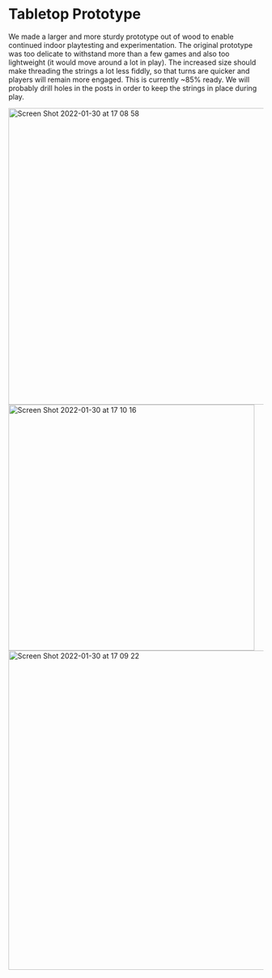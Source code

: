 # Tabletop Prototype

We made a larger and more sturdy prototype out of wood to enable continued indoor playtesting and experimentation.
The original prototype was too delicate to withstand more than a few games and also too lightweight (it would move around a lot in play).
The increased size should make threading the strings a lot less fiddly, so that turns are quicker and players will remain more engaged.
This is currently ~85% ready. We will probably drill holes in the posts in order to keep the strings in place during play.

<img width="586" alt="Screen Shot 2022-01-30 at 17 08 58" src="https://user-images.githubusercontent.com/37816087/151709594-1d9ce189-9359-4934-bf1a-9f4308aed1cc.png">
<img width="486" alt="Screen Shot 2022-01-30 at 17 10 16" src="https://user-images.githubusercontent.com/37816087/151709645-e05553f0-9d69-4953-90a3-3dacd0d0e651.png">
<img width="631" alt="Screen Shot 2022-01-30 at 17 09 22" src="https://user-images.githubusercontent.com/37816087/151709607-8cad0d08-a454-4dc8-bd6a-0f946f52e9d7.png">
